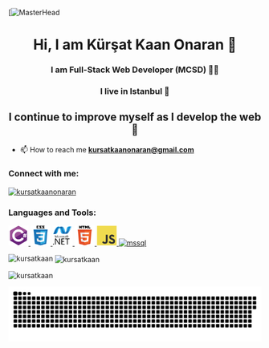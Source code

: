 [![MasterHead](https://www.srdrylmz.com/wp-content/uploads/2017/01/dotnet-1.jpg)

<h1 align="center">Hi, I am Kürşat Kaan Onaran 👋</h1>
<h3 align="center">I am Full-Stack Web Developer (MCSD) 👨‍🔧</h3>
<h3 align="center">I live in Istanbul 💖</h3>

<h2 align="center">I continue to improve myself as I develop the web 🧱 </h2>

- 📫 How to reach me **kursatkaanonaran@gmail.com**

<h3 align="left">Connect with me:</h3>
<p align="left">
<a href="https://linkedin.com/in/kursatkaanonaran" target="blank"><img align="center" src="https://raw.githubusercontent.com/rahuldkjain/github-profile-readme-generator/master/src/images/icons/Social/linked-in-alt.svg" alt="kursatkaanonaran" height="30" width="40" /></a>
</p>

<h3 align="left">Languages and Tools:</h3>
<p align="left"> <a href="https://www.w3schools.com/cs/" target="_blank" rel="noreferrer"> <img src="https://raw.githubusercontent.com/devicons/devicon/master/icons/csharp/csharp-original.svg" alt="csharp" width="40" height="40"/> </a> <a href="https://www.w3schools.com/css/" target="_blank" rel="noreferrer"> <img src="https://raw.githubusercontent.com/devicons/devicon/master/icons/css3/css3-original-wordmark.svg" alt="css3" width="40" height="40"/> </a> <a href="https://dotnet.microsoft.com/" target="_blank" rel="noreferrer"> <img src="https://raw.githubusercontent.com/devicons/devicon/master/icons/dot-net/dot-net-original-wordmark.svg" alt="dotnet" width="40" height="40"/> </a> <a href="https://www.w3.org/html/" target="_blank" rel="noreferrer"> <img src="https://raw.githubusercontent.com/devicons/devicon/master/icons/html5/html5-original-wordmark.svg" alt="html5" width="40" height="40"/> </a> <a href="https://developer.mozilla.org/en-US/docs/Web/JavaScript" target="_blank" rel="noreferrer"> <img src="https://raw.githubusercontent.com/devicons/devicon/master/icons/javascript/javascript-original.svg" alt="javascript" width="40" height="40"/> </a> <a href="https://www.microsoft.com/en-us/sql-server" target="_blank" rel="noreferrer"> <img src="https://www.svgrepo.com/show/303229/microsoft-sql-server-logo.svg" alt="mssql" width="40" height="40"/> </a> </p>

<p><img align="left" src="https://github-readme-stats.vercel.app/api/top-langs?username=kursatkaan&show_icons=true&locale=en&layout=compact" alt="kursatkaan" /></p>

<p>&nbsp;<img align="center" src="https://github-readme-stats.vercel.app/api?username=kursatkaan&show_icons=true&locale=en" alt="kursatkaan" /></p>

<p><img align="center" src="https://github-readme-streak-stats.herokuapp.com/?user=kursatkaan&" alt="kursatkaan" /></p>

<picture>
  <source media="(prefers-color-scheme: dark)" srcset="https://raw.githubusercontent.com/KursatKaan/KursatKaan/output/github-contribution-grid-snake-dark.svg">
  <source media="(prefers-color-scheme: light)" srcset="https://raw.githubusercontent.com/KursatKaan/KursatKaan/output/github-contribution-grid-snake.svg">
  <img alt="github contribution grid snake animation" src="https://raw.githubusercontent.com/KursatKaan/KursatKaan/output/github-contribution-grid-snake.svg">
</picture>
